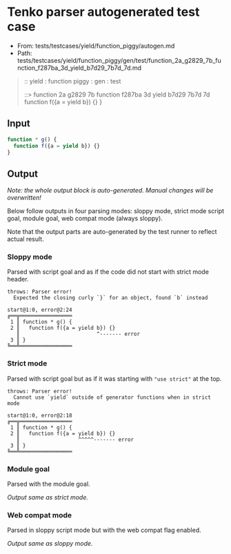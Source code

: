 # Tenko parser autogenerated test case

- From: tests/testcases/yield/function_piggy/autogen.md
- Path: tests/testcases/yield/function_piggy/gen/test/function_2a_g2829_7b_function_f287ba_3d_yield_b7d29_7b7d_7d.md

> :: yield : function piggy : gen : test
>
> ::> function 2a g2829 7b function f287ba 3d yield b7d29 7b7d 7d
>            function f({a = yield b}) {}
>          }

## Input


`````js
function * g() {
  function f({a = yield b}) {}
}
`````

## Output

_Note: the whole output block is auto-generated. Manual changes will be overwritten!_

Below follow outputs in four parsing modes: sloppy mode, strict mode script goal, module goal, web compat mode (always sloppy).

Note that the output parts are auto-generated by the test runner to reflect actual result.

### Sloppy mode

Parsed with script goal and as if the code did not start with strict mode header.

`````
throws: Parser error!
  Expected the closing curly `}` for an object, found `b` instead

start@1:0, error@2:24
╔══╦═════════════════
 1 ║ function * g() {
 2 ║   function f({a = yield b}) {}
   ║                         ^------- error
 3 ║ }
╚══╩═════════════════

`````

### Strict mode

Parsed with script goal but as if it was starting with `"use strict"` at the top.

`````
throws: Parser error!
  Cannot use `yield` outside of generator functions when in strict mode

start@1:0, error@2:18
╔══╦═════════════════
 1 ║ function * g() {
 2 ║   function f({a = yield b}) {}
   ║                   ^^^^^------- error
 3 ║ }
╚══╩═════════════════

`````


### Module goal

Parsed with the module goal.

_Output same as strict mode._

### Web compat mode

Parsed in sloppy script mode but with the web compat flag enabled.

_Output same as sloppy mode._
